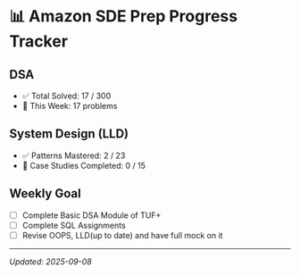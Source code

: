 #  📊  Amazon SDE Prep Progress Tracker

## DSA
- ✅ Total Solved: 17 / 300
- 🔄 This Week: 17 problems

## System Design (LLD)
- ✅ Patterns Mastered: 2 / 23
- 🔄 Case Studies Completed: 0 / 15

## Weekly Goal
- [ ] Complete Basic DSA Module of TUF+
- [ ] Complete SQL Assignments
- [ ] Revise OOPS, LLD(up to date) and have full mock on it

---
_Updated: 2025-09-08_
